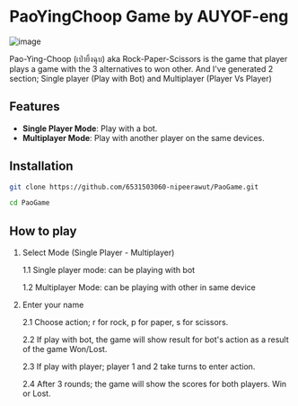 # PaoYingChoop Game by AUYOF-eng

![image](https://github.com/user-attachments/assets/39a65467-01fb-4a2e-b05f-e57f7a9d4604)


  Pao-Ying-Choop (เป่ายิ้งฉุบ) aka Rock-Paper-Scissors is the game that player plays a game with the 3 alternatives to won other. And I've generated 2 section; Single player (Play with Bot) and Multiplayer (Player Vs Player)

## Features

-   **Single Player Mode**: Play with a bot.
-   **Multiplayer Mode**: Play with another player on the same devices.

## Installation

```bash
git clone https://github.com/6531503060-nipeerawut/PaoGame.git

cd PaoGame
```


## How to play

1.  Select Mode (Single Player - Multiplayer)
    
     1.1 Single player mode: can be playing with bot
    
     1.2 Multiplayer Mode: can be playing with other in same device
    
 3.  Enter your name
    
     2.1 Choose action; r for rock, p for paper, s for scissors.
     
     2.2 If play with bot, the game will show result for bot's action as a result of the game Won/Lost.
     
     2.3 If play with player; player 1 and 2 take turns to enter action.
     
     2.4 After 3 rounds; the game will show the scores for both players. Win or Lost.
